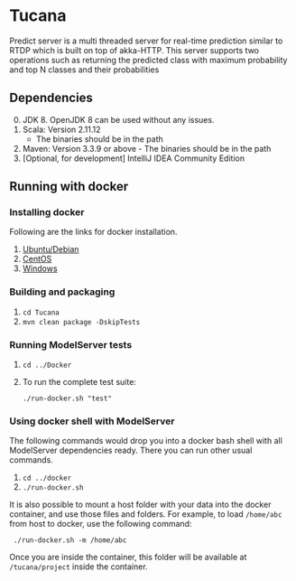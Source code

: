 # Tucana
Predict server is a multi threaded server for real-time prediction similar to RTDP which is built on top of akka-HTTP. This server supports two operations such as returning the predicted class with maximum probability and top N classes and their probabilities

## Dependencies
0. JDK 8. OpenJDK 8 can be used without any issues.
1. Scala: Version 2.11.12
    - The binaries should be in the path
2. Maven: Version 3.3.9 or above
        - The binaries should be in the path
3. [Optional, for development] IntelliJ IDEA Community Edition

## Running with docker

### Installing docker
Following are the links for docker installation.
1. [Ubuntu/Debian](https://docs.docker.com/engine/installation/linux/docker-ce/ubuntu/)
2. [CentOS](https://docs.docker.com/engine/installation/linux/docker-ce/centos/)
3. [Windows](https://docs.docker.com/toolbox/toolbox_install_windows/)

### Building and packaging
1. `cd Tucana`
2. `mvn clean package -DskipTests`

### Running ModelServer tests
1. `cd ../Docker`
2. To run the complete test suite:
 
     `./run-docker.sh "test"`

### Using docker shell with ModelServer
The following commands would drop you into a docker bash shell with all ModelServer dependencies ready. There you can run other usual commands.

1. `cd ../docker`
2. `./run-docker.sh`

It is also possible to mount a host folder with your data into the docker container, and use those files and folders. For example, to load `/home/abc` from host to docker, use the following command:

	 ./run-docker.sh -m /home/abc
	 
Once you are inside the container, this folder will be available at `/tucana/project` inside the container.